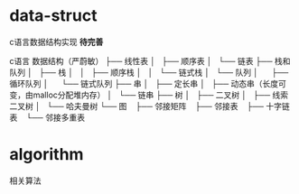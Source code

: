 # data-struct
c语言数据结构实现
**待完善**

c语言 数据结构（严蔚敏）
├── 线性表
│   ├── 顺序表
│   └── 链表
├── 栈和队列
│   ├── 栈
│   │   ├── 顺序栈
│   │   └── 链式栈
│   └── 队列
│       ├── 循环队列
│       └── 链式队列
├── 串
│   ├── 定长串
│   ├── 动态串（长度可变，由malloc分配堆内存）
│   └── 链串
├── 树
│   ├── 二叉树
│   ├── 线索二叉树
│   └── 哈夫曼树
└── 图
    ├── 邻接矩阵
    ├── 邻接表
    ├── 十字链表
    └── 邻接多重表


# algorithm
相关算法

